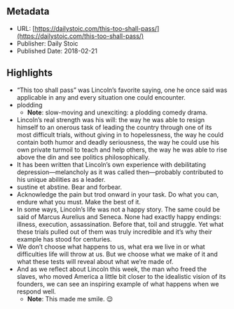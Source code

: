 ## Metadata
* URL: [https://dailystoic.com/this-too-shall-pass/](https://dailystoic.com/this-too-shall-pass/)
* Publisher: Daily Stoic
* Published Date: 2018-02-21


## Highlights
* “This too shall pass” was Lincoln’s favorite saying, one he once said was applicable in any and every situation one could encounter.
* plodding
  * **Note**: slow-moving and unexciting: a plodding comedy drama.
* Lincoln’s real strength was his will: the way he was able to resign himself to an onerous task of leading the country through one of its most difficult trials, without giving in to hopelessness, the way he could contain both humor and deadly seriousness, the way he could use his own private turmoil to teach and help others, the way he was able to rise above the din and see politics philosophically.
* It has been written that Lincoln’s own experience with debilitating depression—melancholy as it was called then—probably contributed to his unique abilities as a leader.
* sustine et abstine. Bear and forbear.
* Acknowledge the pain but trod onward in your task. Do what you can, endure what you must. Make the best of it.
* In some ways, Lincoln’s life was not a happy story. The same could be said of Marcus Aurelius and Seneca. None had exactly happy endings: illness, execution, assassination. Before that, toil and struggle. Yet what these trials pulled out of them was truly incredible and it’s why their example has stood for centuries.
* We don’t choose what happens to us, what era we live in or what difficulties life will throw at us. But we choose what we make of it and what these tests will reveal about what we’re made of.
* And as we reflect about Lincoln this week, the man who freed the slaves, who moved America a little bit closer to the idealistic vision of its founders, we can see an inspiring example of what happens when we respond well.
  * **Note**: This made me smile. 😌

